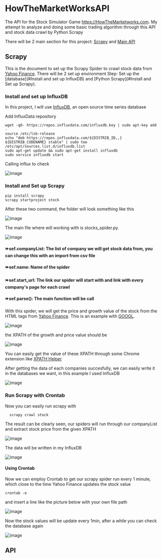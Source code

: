 # HowTheMarketWorksAPI

The API for the Stock Simulator Game https://HowTheMarketworks.com. My attempt to analyze and doing some basic trading algorithm through this API and stock data crawl by Python Scrapy

There will be 2 main section for this project: [Scrapy](#Scrapy) and [Main API](#API)

## Scrapy
This is the document to set up the Scrapy Spider to crawl stock data from [Yahoo Finance](https://finance.yahoo.com/). 
There will be 2 set up environment Step: Set up the [database](#Install and set up InfluxDB) and [Python Scrapy](#Install and Set up Scrapy).

### Install and set up InfluxDB
In this project, I will use [InfluxDB](https://www.influxdata.com/), an open source time series database

Add InfluxData repository
    
    wget -qO- https://repos.influxdata.com/influxdb.key | sudo apt-key add -
    source /etc/lsb-release
    echo "deb https://repos.influxdata.com/${DISTRIB_ID,,} ${DISTRIB_CODENAME} stable" | sudo tee               /etc/apt/sources.list.d/influxdb.list
    sudo apt-get update && sudo apt-get install influxdb
    sudo service influxdb start
    
Calling influx to check

![image](https://user-images.githubusercontent.com/44376091/62831159-e5c1eb80-bc44-11e9-9720-1aae70912d33.png)

    


### Install and Set up Scrapy
    pip install scrapy 
    scrapy startproject stock

After these two command, the folder will look something like this

![image](https://user-images.githubusercontent.com/44376091/62830812-2d457900-bc3f-11e9-9194-798dbb0f7890.png)

The main file where will working with is stocks_spider.py.

![image](https://user-images.githubusercontent.com/44376091/62830828-73024180-bc3f-11e9-86ce-2b4a4c54ff7a.png)
   #### :fast_forward:sef.companyList: The list of company we will get stock data from, you can change this with an import        from csv file
  #### :fast_forward:sef.name: Name of the spider
  #### :fast_forward:sef.start_url: The link our spider will start with and link with every company's page for each crawl
  #### :fast_forward:sef.parse(): The main function will be call


With this spider, we will get the price and growth value of the stock from the HTML tags from [Yahoo Finance](https://finance.yahoo.com/). This is an example with [GOOGL](https://finance.yahoo.com/quote/GOOGL/). 

  ![image](https://user-images.githubusercontent.com/44376091/62830873-223f1880-bc40-11e9-88d8-609f706387b3.png)

the XPATH of the growth and price value should be 
      
   ![image](https://user-images.githubusercontent.com/44376091/62830884-7649fd00-bc40-11e9-8658-601f97866039.png)
   
You can easily get the value of these XPATH through some Chrome extension like [XPATH Helper](https://chrome.google.com/webstore/detail/xpath-helper/hgimnogjllphhhkhlmebbmlgjoejdpjl?hl=en)

After getting the data of each companies succesfully, we can easily write it in the databases we want, in this example I used InfluxDB

![image](https://user-images.githubusercontent.com/44376091/62830902-de98de80-bc40-11e9-80ef-b1ad686600e3.png)

### Run Scrapy with Crontab
Now you can easily run scrapy with 
      
      scrapy crawl stock
      
The result can be clearly seen, our spiders will run through our companyList and extract stock price from the given XPATH

![image](https://user-images.githubusercontent.com/44376091/62830935-5830cc80-bc41-11e9-9374-e84a908afb5d.png)
      
The data will be written in my InfluxDB

![image](https://user-images.githubusercontent.com/44376091/62830978-08063a00-bc42-11e9-94bc-208639976d00.png)

#### Using Crontab
Now we can employ Crontab to get our scrapy spider run every 1 minute, which close to the time Yahoo Finance updates the stock value

    crontab -e
and insert a line like the picture below with your own file path

![image](https://user-images.githubusercontent.com/44376091/62830994-7ba84700-bc42-11e9-8b11-cced89a4da97.png)

Now the stock values will be update every 1min, after a while you can check the database again

![image](https://user-images.githubusercontent.com/44376091/62831016-c1fda600-bc42-11e9-8e4b-31f54fb76aa3.png)






## API
